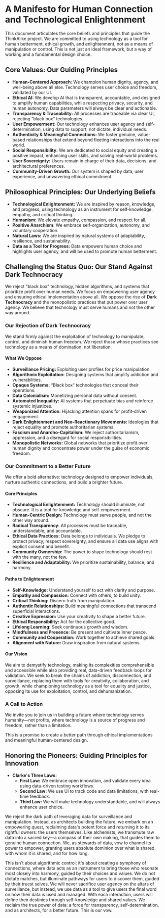 <!-- ethos.md -->
# A Manifesto for Human Connection and Technological Enlightenment

This document articulates the core beliefs and principles that guide the ThinkAlike project. We are committed to using technology as a tool for human betterment, ethical growth, and enlightenment, not as a means of manipulation or control. This is not just an ideal framework, but a way of working and a fundamental design choice.

## Core Values: Our Guiding Principles

*   **Human-Centered Approach:** We champion human dignity, agency, and well-being above all else. Technology serves user choice and freedom, validated by our UI.
*   **Ethical AI:** We develop AI that is transparent, accountable, and designed to amplify human capabilities, while respecting privacy, security, and human autonomy. Data parameters will always be clear and actionable.
*   **Transparency & Traceability:** All processes are traceable via clear UI, rejecting “black box” technologies.
*   **User Empowerment:** Our technology enhances user agency and self-determination, using data to support, not dictate, individual needs.
*   **Authenticity & Meaningful Connections:** We foster genuine, value-based relationships that extend beyond fleeting interactions into the real world.
*   **Social Responsibility:** We are dedicated to social equity and creating a positive impact, enhancing user skills, and solving real-world problems.
*   **User Sovereignty:** Users remain in charge of their data, decisions, and architectural preferences.
*   **Community-Driven Growth:** Our system is shaped by data, user experience, and unwavering ethical commitment.

## Philosophical Principles: Our Underlying Beliefs

*   **Technological Enlightenment:** We are inspired by reason, knowledge, and progress, using technology as an instrument for self-knowledge, empathy, and critical thinking.
*   **Humanism:** We elevate empathy, compassion, and respect for all.
*   **Positive Anarchism:** We embrace self-organization, autonomy, and voluntary cooperation.
*   **Natural Laws:** We are inspired by natural systems of adaptability, resilience, and sustainability.
*   **Data as a Tool for Progress:** Data empowers human choice and highlights user agency, and will be used to promote human betterment.

## Challenging the Status Quo: Our Stand Against Dark Technocracy

We reject "black box" technology, hidden algorithms, and systems that prioritize profit over human needs. We focus on empowering user agency and ensuring ethical implementation above all. We oppose the rise of **Dark Technocracy** and the monopolistic practices that put power over user agency. We believe that technology must serve humans and not the other way around.

### Our Rejection of Dark Technocracy

We stand firmly against the exploitation of technology to manipulate, control, and diminish human freedom. We reject those whose practices see technology as a means of domination, not liberation.

#### What We Oppose

*   **Surveillance Pricing:** Exploiting user profiles for price manipulation.
*   **Algorithmic Exploitation:** Designing systems that amplify addiction and vulnerabilities.
*   **Opaque Systems:** “Black box” technologies that conceal their operations.
*   **Data Colonialism:** Monetizing personal data without consent.
*   **Automated Inequality:** AI systems that perpetuate bias and reinforce systemic injustices.
*   **Weaponized Attention:** Hijacking attention spans for profit-driven engagement.
*   **Dark Enlightenment and Neo-Reactionary Movements:** Ideologies that reject equality and promote authoritarian systems.
*   **Fascism and Anarcho-Capitalism:** We reject authoritarianism, oppression, and a disregard for social responsibilities.
*   **Monopolistic Networks:** Global networks that prioritize profit over human dignity and concentrate power under the guise of economic freedom.

### Our Commitment to a Better Future

We offer a bold alternative: technology designed to empower individuals, nurture authentic connections, and build a brighter future.

#### Core Principles

*   **Technological Enlightenment:** Technology should illuminate, not obscure. It is a tool for knowledge and self-empowerment.
*   **Human-Centric Design:** Technology must serve people, and not the other way around.
*   **Radical Transparency:** All processes must be traceable, understandable, and accountable.
*   **Ethical Data Practices:** Data belongs to individuals. We pledge to protect privacy, respect sovereignty, and ensure all data use aligns with explicit consent and benefit.
*   **Community Ownership:** The power to shape technology should rest with the many, not the few.
*   **Resilience and Adaptability:** We prioritize sustainability, balance, and harmony.

#### Paths to Enlightenment

*   **Self-Knowledge:** Understand yourself to act with clarity and purpose.
*   **Empathy and Compassion:** Connect with others, to build unity.
*   **Critical Thinking:** Discern truth from manipulation.
*   **Authentic Relationships:** Build meaningful connections that transcend superficial interactions.
*   **Creative Expression:** Use your creativity to shape a better future.
*   **Ethical Responsibility:** Act for the collective good.
*   **Lifelong Learning:** Seek continuous growth and wisdom.
*   **Mindfulness and Presence:** Be present and cultivate inner peace.
*   **Community and Cooperation:** Work together to achieve shared goals.
*   **Alignment with Nature:** Draw inspiration from natural systems.

#### Our Vision

We aim to demystify technology, making its complexities comprehensible and accessible while also providing real, data-driven feedback loops for validation. We seek to break the chains of addiction, disconnection, and surveillance, replacing them with tools for creativity, collaboration, and growth, while championing technology as a tool for equality and justice, opposing its use for exploitation, control, and dehumanization.

### A Call to Action

We invite you to join us in building a future where technology serves humanity—not profits, where technology is a source of progress and freedom, rather than a limitation.

This is a promise to create a better path through ethical implementations and meaningful human-centered design.

## Honoring the Pioneers: Guiding Principles for Innovation

*   **Clarke's Three Laws:**
    *   **First Law:** We embrace open innovation, and validate every idea using data-driven testing workflows.
    *   **Second Law:** We use UI to track code and data limitations, with real-time feedback.
    *   **Third Law:** We will make technology understandable, and will always enhance user choice.

We reject the dark path of leveraging data for surveillance and manipulation. Instead, as architects building the future, we embark on an empowering quest, reclaiming data's potent force and returning it to its rightful owners: the users themselves. Like alchemists, we transmute raw data into a sacred key—a compass of their own making, that guides them to genuine human connection. We, as stewards of data, vow to channel its power to empower, granting users absolute dominion over what is shared, with whom it is shared, and for how long.

This isn't about algorithmic control; it's about creating a symphony of connections, where data acts as an instrument to bring those who resonate most closely into harmony, guided by their choices and values. We do not dictate matches, but illuminate pathways for users to discover them, guided by their truest selves. We will never sacrifice user agency on the altars of surveillance, but instead, we use data as a tool to give users the final word on how their data is used and managed. With each interaction, users will define their destinies through self-knowledge and shared values. We reclaim the true power of data: a force for transparency, self-determination, and as architects, for a better future. This is our vow.

